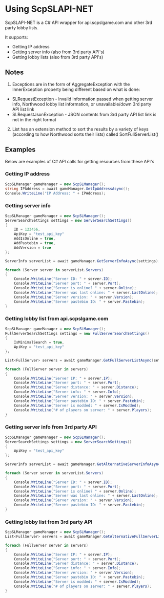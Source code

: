 # Using ScpSLAPI-NET
ScpSLAPI-NET is a C# API wrapper for api.scpslgame.com and other 3rd party lobby lists. 

It supports:
- Getting IP address
- Getting server info (also from 3rd party API's)
- Getting lobby lists (also from 3rd party API's)

## Notes
1. Exceptions are in the form of AggregateException with the InnerException property being different based on what is done:
- SLRequestException - Invalid information passed when getting server info, Northwood lobby list information, or unavailable/down 3rd party API list link
- SLRequestJsonException - JSON contents from 3rd party API list link is not in the right format 

2. List<FullServer> has an extension method to sort the results by a variety of keys (according to how Northwood sorts their lists) called SortFullServerList()

## Examples
Below are examples of C# API calls for getting resources from these API's

### Getting IP address
```csharp
ScpSLManager gameManager = new ScpSLManager();
string IPAddress = await gameManager.GetIpAddressAsync();
Console.WriteLine("IP Address: " + IPAddress);
```

### Getting server info
```csharp
ScpSLManager gameManager = new ScpSLManager();
ServerSearchSettings settings = new ServerSearchSettings()
{
	ID = 123456,
	ApiKey = "test_api_key"
	AddIsOnline = true,
	AddPastebin = true,
	AddVersion = true
};

ServerInfo serverList = await gameManager.GetServerInfoAsync(settings);

foreach (Server server in serverList.Servers)
{
	Console.WriteLine("Server ID: " + server.ID);
	Console.WriteLine("Server port: " + server.Port);
	Console.WriteLine("Server is online? " + server.Online);
	Console.WriteLine("Server was last online: " + server.LastOnline);
	Console.WriteLine("Server version: " + server.Version);
	Console.WriteLine("Server pastebin ID: " + server.Pastebin);
}
```

### Getting lobby list from api.scpslgame.com
```csharp
ScpSLManager gameManager = new ScpSLManager();
FullServerSearchSettings settings = new FullServerSearchSettings()
{
	IsMinimalSearch = true,
	ApiKey = "test_api_key"
};

List<FullServer> servers = await gameManager.GetFullServerListAsync(settings);

foreach (FullServer server in servers)
{
	Console.WriteLine("Server IP: " + server.IP);
	Console.WriteLine("Server port: " + server.Port);
	Console.WriteLine("Server distance: " + server.Distance);
	Console.WriteLine("Server info: " + server.Info);
	Console.WriteLine("Server version: " + server.Version);
	Console.WriteLine("Server pastebin ID: " + server.Pastebin);
	Console.WriteLine("Server is modded: " + server.IsModded);
	Console.WriteLine("# of players on server: " + server.Players);
}
```

### Getting server info from 3rd party API
```csharp
ScpSLManager gameManager = new ScpSLManager();
ServerSearchSettings settings = new ServerSearchSettings()
{
	ApiKey = "test_api_key"
};

ServerInfo serverList = await gameManager.GetAlternativeServerInfoAsync("https://api.scpsecretlab.pl/serverinfo", settings);

foreach (Server server in serverList.Servers)
{
	Console.WriteLine("Server ID: " + server.ID);
	Console.WriteLine("Server port: " + server.Port);
	Console.WriteLine("Server is online? " + server.Online);
	Console.WriteLine("Server was last online: " + server.LastOnline);
	Console.WriteLine("Server version: " + server.Version);
	Console.WriteLine("Server pastebin ID: " + server.Pastebin);
}
```

### Getting lobby list from 3rd party API
```csharp
ScpSLManager gameManager = new ScpSLManager();
List<FullServer> servers = await gameManager.GetAlternativeFullServerListAsync("https://api.scpsecretlab.pl/lobbylist");

foreach (FullServer server in servers)
{
	Console.WriteLine("Server IP: " + server.IP);
	Console.WriteLine("Server port: " + server.Port);
	Console.WriteLine("Server distance: " + server.Distance);
	Console.WriteLine("Server info: " + server.Info);
	Console.WriteLine("Server version: " + server.Version);
	Console.WriteLine("Server pastebin ID: " + server.Pastebin);
	Console.WriteLine("Server is modded: " + server.IsModded);
	Console.WriteLine("# of players on server: " + server.Players);
}
```
